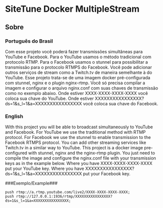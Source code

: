 # SiteTune Docker MultipleStream #

## Sobre ##

### Português do Brasil ###
Com esse projeto você poderá fazer transmissões simultâneas para YouTube e Facebook.
Para o YouTube usamos o método tradicional com protocolo RTMP.
Para o Facebook usamos o stunnel para possibilitar a transmissão para o protocolo RTMPS do Facebook.
Você pode adicionar outros serviços de stream como a Twitch.tv de maneira semelhante à do YouTube.
Esse projeto trata-se de uma imagem docker pré-configurada com stunnel, nginx e o plugin nginx-rtmp. 
Você só precisa compilar a imagem e configurar o arquivo nginx.conf com suas chaves de transmissão como no exemplo abaixo. 
Onde estiver XXXX-XXXX-XXXX-XXXX você coloca sua chave do YouTube.
Onde estiver XXXXXXXXXXXXXXXX?ds=1&s_l=1&a=XXXXXXXXXXXXXXXX você coloca sua chave do Facebook.

### English ###
With this project you will be able to broadcast simultaneously to YouTube and Facebook.
For YouTube we use the traditional method with RTMP protocol.
For Facebook we use the stunnel to enable transmission to the Facebook RTMPS protocol.
You can add other streaming services like Twitch.tv in a similar way to YouTube.
This project is a docker image pre-configured with stunnel, nginx and the nginx-rtmp plugin.
You just need to compile the image and configure the nginx.conf file with your transmission keys as in the example below.
Where you have XXXX-XXXX-XXXX-XXXX put your YouTube key.
Where you have XXXXXXXXXXXXXXXX?ds=1&s_l=1&a=XXXXXXXXXXXXXXXX put your Facebook key.

###Exemplo/Example###
```
push rtmp://a.rtmp.youtube.com/live2/XXXX-XXXX-XXXX-XXXX;
push rtmp://127.0.0.1:1936/rtmp/XXXXXXXXXXXXXXXX?ds=1&s_l=1&a=XXXXXXXXXXXXXXXX;
```